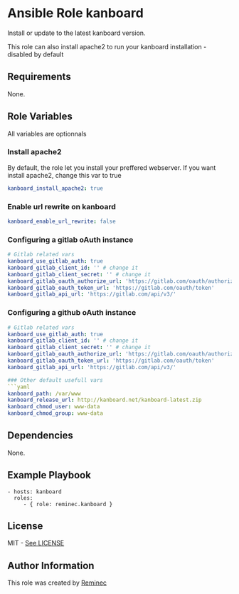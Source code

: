 # Ansible Role kanboard
Install or update to the latest kanboard version.

This role can also install apache2 to run your kanboard installation - disabled by default

## Requirements
None.

## Role Variables

All variables are optionnals

### Install apache2
By default, the role let you install your preffered webserver.
If you want install apache2, change this var to true

```yaml
kanboard_install_apache2: true
```

### Enable url rewrite on kanboard
```yaml
kanboard_enable_url_rewrite: false
```

### Configuring a gitlab oAuth instance
```yaml
# Gitlab related vars
kanboard_use_gitlab_auth: true
kanboard_gitlab_client_id: '' # change it
kanboard_gitlab_client_secret: '' # change it
kanboard_gitlab_oauth_authorize_url: 'https://gitlab.com/oauth/authorize'
kanboard_gitlab_oauth_token_url: 'https://gitlab.com/oauth/token'
kanboard_gitlab_api_url: 'https://gitlab.com/api/v3/'
```

### Configuring a github oAuth instance
```yaml
# Gitlab related vars
kanboard_use_gitlab_auth: true
kanboard_gitlab_client_id: '' # change it
kanboard_gitlab_client_secret: '' # change it
kanboard_gitlab_oauth_authorize_url: 'https://gitlab.com/oauth/authorize'
kanboard_gitlab_oauth_token_url: 'https://gitlab.com/oauth/token'
kanboard_gitlab_api_url: 'https://gitlab.com/api/v3/'

### Other default usefull vars
```yaml
kanboard_path: /var/www
kanboard_release_url: http://kanboard.net/kanboard-latest.zip
kanboard_chmod_user: www-data
kanboard_chmod_group: www-data
```

## Dependencies

None.

## Example Playbook


    - hosts: kanboard
      roles:
         - { role: reminec.kanboard }

## License
MIT - [See LICENSE](LICENSE)

## Author Information
This role was created by [Reminec](https://github.com/reminec)
